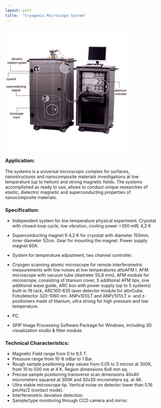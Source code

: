 ```yaml
---
layout: post
title:  "Cryogenic Microscope System"
---
```

<!--category: equipment-->

![AFM](/images/equipment/AFM.jpg)

### Application:

The systems is a universal microscopic complex for surfaces, nanostructures and nanocomposite materials investigations at low temperature (up to helium) and strong magnetic fields. The systems accomplished as ready to use, allows to conduct unique researches of elastic, dielectric magnetic and superconducting properties of nanocomposite materials.

### Specification:

- Independent system for low temperature physical experiment. Cryostat with closed-loop cycle, low vibration, cooling power >350 mW, 4,2 K
- Superconducting magnet 9 4,2 K for cryostat with diameter 150mm, inner diameter 52cm. Gear for mounting the magnet. Power supply magnet 60A.
- System for temperature adjustment, two channel controller.

- Cryogen scanning atomic microscope for remote interferometric measurements with low noises at low temperatures attoAFM I. AFM microscope with vacuum tube (diameter 50,8 mm), AFM module for microscope, consisting of titanium cover, 5 additional AFM tips, one additional wave guide, ARC box with power supply (up to 5 systems) built-in 19 rack, ARC100-635 laser detector module for attoCube. Fotodetector 320-1060 nm. ANPx101/LT and ANPz101/LT x- and z- positioners made of titanium, ultra strong for high pressure and low temperature.
- PC.
- SPIP Image Processing Software Package for Windows, including 3D visualization studio & filter module.

### Technical Characteristics:

- Magnetic Field range from 0 to 9,5 T.
- Pressure range from 10-8 mBar to 1 Bar.
- Rough sample positioning step values from 0.05 to 3 micron at 300K, from 10 to 500 nm at 4 K. Region dimensions 6x6 mm sq.
- Precise sample positioning transverse scan dimensions 40x40 micrometers squared at 300K and 30x30 micrometers sq. at 4K.
- Ultra stable microscope tip. Vertical noise on detector lower than 0.16 pm/Hz/2 (contact mode).
- Interferometric deviation detection.
- Sample/type monitoring through CCD camera and mirror.